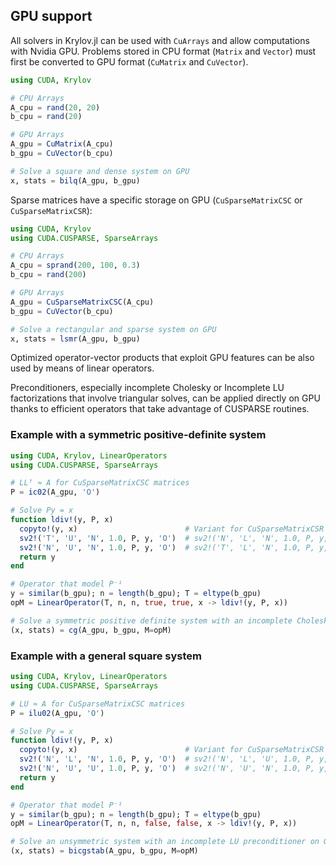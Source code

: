 ## GPU support

All solvers in Krylov.jl can be used with `CuArrays` and allow computations with Nvidia GPU. Problems stored in CPU format (`Matrix` and `Vector`) must first be converted to GPU format (`CuMatrix` and `CuVector`).

```julia
using CUDA, Krylov

# CPU Arrays
A_cpu = rand(20, 20)
b_cpu = rand(20)

# GPU Arrays
A_gpu = CuMatrix(A_cpu)
b_gpu = CuVector(b_cpu)

# Solve a square and dense system on GPU
x, stats = bilq(A_gpu, b_gpu)
```

Sparse matrices have a specific storage on GPU (`CuSparseMatrixCSC` or `CuSparseMatrixCSR`):

```julia
using CUDA, Krylov
using CUDA.CUSPARSE, SparseArrays

# CPU Arrays
A_cpu = sprand(200, 100, 0.3)
b_cpu = rand(200)

# GPU Arrays
A_gpu = CuSparseMatrixCSC(A_cpu)
b_gpu = CuVector(b_cpu)

# Solve a rectangular and sparse system on GPU
x, stats = lsmr(A_gpu, b_gpu)
```

Optimized operator-vector products that exploit GPU features can be also used by means of linear operators.

Preconditioners, especially incomplete Cholesky or Incomplete LU factorizations that involve triangular solves,
can be applied directly on GPU thanks to efficient operators that take advantage of CUSPARSE routines.

### Example with a symmetric positive-definite system

```julia
using CUDA, Krylov, LinearOperators
using CUDA.CUSPARSE, SparseArrays

# LLᵀ ≈ A for CuSparseMatrixCSC matrices
P = ic02(A_gpu, 'O')

# Solve Py = x
function ldiv!(y, P, x)
  copyto!(y, x)                        # Variant for CuSparseMatrixCSR
  sv2!('T', 'U', 'N', 1.0, P, y, 'O')  # sv2!('N', 'L', 'N', 1.0, P, y, 'O')
  sv2!('N', 'U', 'N', 1.0, P, y, 'O')  # sv2!('T', 'L', 'N', 1.0, P, y, 'O')
  return y
end

# Operator that model P⁻¹
y = similar(b_gpu); n = length(b_gpu); T = eltype(b_gpu)
opM = LinearOperator(T, n, n, true, true, x -> ldiv!(y, P, x))

# Solve a symmetric positive definite system with an incomplete Cholesky preconditioner on GPU
(x, stats) = cg(A_gpu, b_gpu, M=opM)
```

### Example with a general square system

```julia
using CUDA, Krylov, LinearOperators
using CUDA.CUSPARSE, SparseArrays

# LU ≈ A for CuSparseMatrixCSC matrices
P = ilu02(A_gpu, 'O')

# Solve Py = x
function ldiv!(y, P, x)
  copyto!(y, x)                        # Variant for CuSparseMatrixCSR
  sv2!('N', 'L', 'N', 1.0, P, y, 'O')  # sv2!('N', 'L', 'U', 1.0, P, y, 'O')
  sv2!('N', 'U', 'U', 1.0, P, y, 'O')  # sv2!('N', 'U', 'N', 1.0, P, y, 'O')
  return y
end

# Operator that model P⁻¹
y = similar(b_gpu); n = length(b_gpu); T = eltype(b_gpu)
opM = LinearOperator(T, n, n, false, false, x -> ldiv!(y, P, x))

# Solve an unsymmetric system with an incomplete LU preconditioner on GPU
(x, stats) = bicgstab(A_gpu, b_gpu, M=opM)
```
